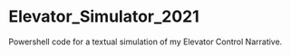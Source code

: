 # Elevator_Simulator_2021
Powershell code for a textual simulation of my Elevator Control Narrative.

